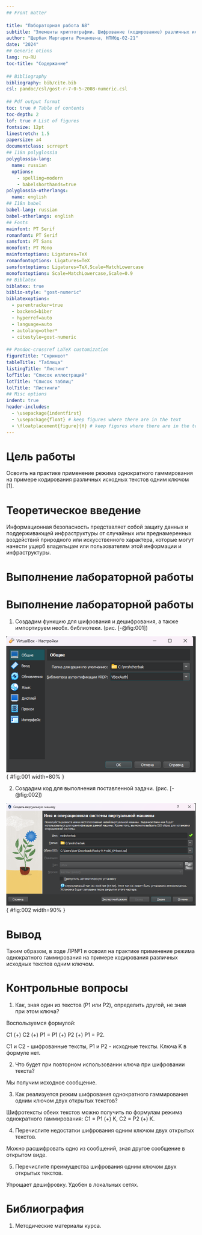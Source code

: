 ```yaml
---
## Front matter

title: "Лабораторная работа №8"
subtitle: "Элементы криптографии. Шифрование (кодирование) различных исходных текстов одним ключом"
author: "Щербак Маргарита Романовна, НПИбд-02-21"
date: "2024"
## Generic otions
lang: ru-RU
toc-title: "Содержание"

## Bibliography
bibliography: bib/cite.bib
csl: pandoc/csl/gost-r-7-0-5-2008-numeric.csl

## Pdf output format
toc: true # Table of contents
toc-depth: 2
lof: true # List of figures
fontsize: 12pt
linestretch: 1.5
papersize: a4
documentclass: scrreprt
## I18n polyglossia
polyglossia-lang:
  name: russian
  options:
	- spelling=modern
	- babelshorthands=true
polyglossia-otherlangs:
  name: english
## I18n babel
babel-lang: russian
babel-otherlangs: english
## Fonts
mainfont: PT Serif
romanfont: PT Serif
sansfont: PT Sans
monofont: PT Mono
mainfontoptions: Ligatures=TeX
romanfontoptions: Ligatures=TeX
sansfontoptions: Ligatures=TeX,Scale=MatchLowercase
monofontoptions: Scale=MatchLowercase,Scale=0.9
## Biblatex
biblatex: true
biblio-style: "gost-numeric"
biblatexoptions:
  - parentracker=true
  - backend=biber
  - hyperref=auto
  - language=auto
  - autolang=other*
  - citestyle=gost-numeric

## Pandoc-crossref LaTeX customization
figureTitle: "Скриншот"
tableTitle: "Таблица"
listingTitle: "Листинг"
lofTitle: "Список иллюстраций"
lotTitle: "Список таблиц"
lolTitle: "Листинги"
## Misc options
indent: true
header-includes:
  - \usepackage{indentfirst}
  - \usepackage{float} # keep figures where there are in the text
  - \floatplacement{figure}{H} # keep figures where there are in the text
---
```


# Цель работы

Освоить на практике применение режима однократного гаммирования на примере кодирования различных исходных текстов одним ключом [1].

# Теоретическое введение 

Информационная безопасность представляет собой защиту данных и поддерживающей инфраструктуры от случайных или преднамеренных воздействий природного или искусственного характера, которые могут нанести ущерб владельцам или пользователям этой информации и инфраструктуры.

# Выполнение лабораторной работы

# Выполнение лабораторной работы

1. Создадим функцию для шифрования и дешифрования, а также импортируем необх. библиотеки. (рис. [-@fig:001])

![Функция](image/1.png){ #fig:001 width=80% }

2. Создадим код для выполнения поставленной задачи. (рис. [-@fig:002])

![Код](image/2.png){ #fig:002 width=90% }

# Вывод

Таким образом, в ходе ЛР№1 я освоил на практике применение режима однократного гаммирования на примере кодирования различных исходных текстов одним ключом.

# Контрольные вопросы

1. Как, зная один из текстов (P1 или P2), определить другой, не зная при этом ключа?

Воспользуемся формулой:

C1 (+) C2 (+) P1 = P1 (+) P2 (+) P1 = P2.

C1 и C2 - шифрованные тексты, P1 и P2 - исходные тексты. Ключа K в формуле нет.

2. Что будет при повторном использовании ключа при шифровании текста?

Мы получим исходное сообщение.

3. Как реализуется режим шифрования однократного гаммирования одним ключом двух открытых текстов?

Шифротексты обеих текстов можно получить по формулам режима однократного гаммирования:
C1 = P1 (+) K,
C2 = P2 (+) K.

4. Перечислите недостатки шифрования одним ключом двух открытых текстов.

Можно расшифровать одно из сообщений, зная другое сообщение в открытом виде.

5. Перечислите преимущества шифрования одним ключом двух открытых текстов.

Упрощает дешифровку. Удобен в локальных сетях.

# Библиография

1. Методические материалы курса.

